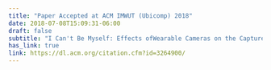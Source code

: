 ```yaml
---
title: "Paper Accepted at ACM IMWUT (Ubicomp) 2018"
date: 2018-07-08T15:09:31-06:00
draft: false
subtitle: "I Can't Be Myself: Effects ofWearable Cameras on the Capture of Authentic Behavior in the Wild"
has_link: true
link: https://dl.acm.org/citation.cfm?id=3264900/
---
```






